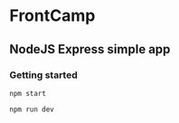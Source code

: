 # FrontCamp

## NodeJS Express simple app

### Getting started

```
npm start
```

```
npm run dev
```
